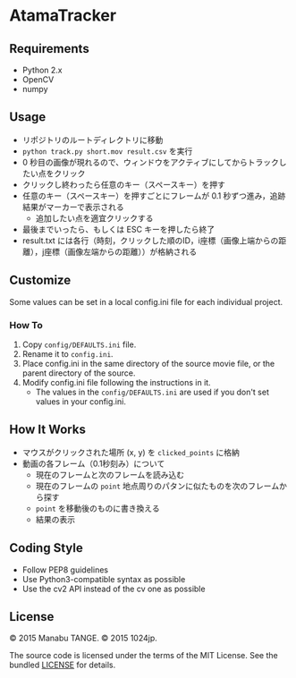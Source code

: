 AtamaTracker
============

## Requirements

- Python 2.x
- OpenCV
- numpy


## Usage

- リポジトリのルートディレクトリに移動
- `python track.py short.mov result.csv` を実行
- 0 秒目の画像が現れるので、ウィンドウをアクティブにしてからトラックしたい点をクリック
- クリックし終わったら任意のキー（スペースキー）を押す
- 任意のキー（スペースキー）を押すごとにフレームが 0.1 秒ずつ進み，追跡結果がマーカーで表示される
    - 追加したい点を適宜クリックする
- 最後までいったら、もしくは ESC キーを押したら終了
- result.txt には各行（時刻，クリックした順のID，i座標（画像上端からの距離），j座標（画像左端からの距離））が格納される


## Customize

Some values can be set in a local config.ini file for each individual project.

### How To
1. Copy `config/DEFAULTS.ini` file.
2. Rename it to `config.ini`.
3. Place config.ini in the same directory of the source movie file,
   or the parent directory of the source.
4. Modify config.ini file following the instructions in it.
    - The values in the `config/DEFAULTS.ini` are used if you don't set values
      in your config.ini.


## How It Works

- マウスがクリックされた場所 (x, y) を `clicked_points` に格納
- 動画の各フレーム（0.1秒刻み）について
    - 現在のフレームと次のフレームを読み込む
    - 現在のフレームの `point` 地点周りのパタンに似たものを次のフレームから探す
    - `point` を移動後のものに書き換える
    - 結果の表示


## Coding Style

- Follow PEP8 guidelines
- Use Python3-compatible syntax as possible
- Use the cv2 API instead of the cv one as possible


## License

© 2015 Manabu TANGE.
© 2015 1024jp.

The source code is licensed under the terms of the MIT License. See the bundled [LICENSE](LICENSE) for details.